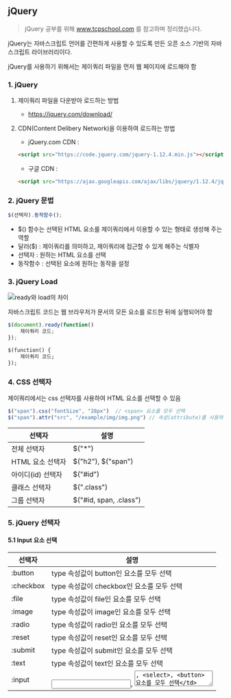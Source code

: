 ## jQuery

> jQuery 공부를 위해 www.tcpschool.com 를 참고하며 정리했습니다.

jQuery는 자바스크립트 언어를 간편하게 사용할 수 있도록 만든 오픈 소스 기반의 자바스크립트 라이브러리이다.

jQuery를 사용하기 위해서는 제이쿼리 파일을 먼저 웹 페이지에 로드해야 함

### 1. jQuery

1. 제이쿼리 파일을 다운받아 로드하는 방법

   - https://jquery.com/download/

2. CDN(Content Delibery Network)을 이용하여 로드하는 방법

   - jQuery.com CDN : 

   ```html
   <script src="https://code.jquery.com/jquery-1.12.4.min.js"></script>
   ```

   - 구글 CDN : 

   ```html
   <script src="https://ajax.googleapis.com/ajax/libs/jquery/1.12.4/jquery.min.js"></script>
   ```

### 2. jQuery 문법

```javascript
$(선택자).동작함수();
```

- $() 함수는 선택된 HTML 요소를 제이쿼리에서 이용할 수 있는 형태로 생성해 주는 역할
- 달러($) : 제이쿼리를 의미하고, 제이쿼리에 접근할 수 있게 해주는 식별자
- 선택자 : 원하는 HTML 요소를 선택
- 동작함수 : 선택된 요소에 원하는 동작을 설정

### 3. jQuery Load

![ready와 load의 차이](../Image/JAVASCRIPT/load_순서.png)

자바스크립트 코드는 웹 브라우저가 문서의 모든 요소를 로드한 뒤에 실행되어야 함

```javascript
$(document).ready(function() 
    제이쿼리 코드;
});
```

```html
$(function() {
    제이쿼리 코드;
});
```

### 4. CSS 선택자

제이쿼리에서는 css 선택자를 사용하여 HTML 요소를 선택할 수 있음

```js
$("span").css("fontSize", "28px")  // <span> 요소를 모두 선택
$("span").attr("src", "/example/img/img.png") // 속성(attribute)를 사용하여 HTML 요소를 선택할 수 있음
```

| 선택자            | 설명                   |
| ----------------- | ---------------------- |
| 전체 선택자       | $("*")                 |
| HTML 요소 선택자  | $("h2"), $("span")     |
| 아이디(id) 선택자 | $("#id")               |
| 클래스 선택자     | $(".class")            |
| 그룹 선택자       | $("#id, span, .class") |

### 5. jQuery 선택자

#### 5.1 Input 요소 선택

| 선택자    | 설명                                                         |
| --------- | ------------------------------------------------------------ |
| :button   | type 속성값이 button인 요소를 모두 선택                      |
| :checkbox | type 속성값이 checkbox인 요소를 모두 선택                    |
| :file     | type 속성값이 file인 요소를 모두 선택                        |
| :image    | type 속성값이 image인 요소를 모두 선택                       |
| :radio    | type 속성값이 radio인 요소를 모두 선택                       |
| :reset    | type 속성값이 reset인 요소를 모두 선택                       |
| :submit   | type 속성값이 submit인 요소를 모두 선택                      |
| :text     | type 속성값이 text인 요소를 모두 선택                        |
| :input    | <input>, <textarea>, <select>, <button> 요소를 모두 선택     |
| :checked  | type 속성값이 checkbox 또는 radio인 요소 중 체크되어 있는 요소를 모두 선택 |
| :selectd  | <option> 요소 중에서 선택된 요소를 모두 선택                 |
| :focus    | 현재 포커스가 가지고 있는 요소를 선택                        |
| :disalbed | 비활성화되어 있는 요소를 모두 선택                           |
| enabled   | 활성화되어 있는 요소를 모두 선택                             |

#### 5.2 선택한 요소의 필터링

선택한 요소 중에서 더욱 세분화된 선택을 하기 위해 필터링을 사용할 수 있음

| 선택자            | 설명                                                         |
| ----------------- | ------------------------------------------------------------ |
| :eq(n)            | 선택한 요소 중에서 인텍스가 n인 요소를 선택                  |
| :gt(n)            | 선택한 요소 중에서 인덱스가 n보다 큰 요소를 모두 선택        |
| :lt(n)            | 선택한 요소 주에서 인덱스가 n보다 작은 요소를 모두 선택      |
| :even             | 선택한 요소 중에서 인덱스가 짝수인 요소를 모두 선택          |
| :odd              | 선택한 요소 중에서 인덱스가 홀수인 요소를 모두 선택          |
| :first            | 선택한 요소 중에서 첫 번째 요소를 선택                       |
| :last             | 선택한 요소 중에서 마지막 요소를 선택                        |
| :animated         | 선택한 요소 중에서 애니메이션 효과가 실행 중인 요소를 모두 선택 |
| :header           | 선택한 요소 중에서 h1~h6 요소를 모두 선택                    |
| :lang(언어)       | 선택한 요소 중에서 지정한 언어의 요소를 모두 선택함<br />e.g., $( "div:lang(en-us)" ) |
| :not(선택자)      | 선택한 요소 중에서 지정한 선택자와 일치하지 않는 요소를 모두 선택<br />e.g., $( "input:not(:checked) " ) |
| :root             | 선택한 요소 중에서 최상위 루트 요소를 선택<br />e.g.,$(":root") |
| :target           | 선택한 요소 중에서 웹 페이지 URI의 fragment 식별자와 일치하는 ㅇ소를 모두 선택 |
| :contains(텍스트) | 선택한 요소 중에서 지정한 텍스트를 포함하는 요소를 모두 선택 (대소문자 구별)<br />e.g., $( ':contains(text)' ) |
| :hsas(선택자)     | 선택한 요소 중에서 지정한 선택자와 일치하는 자손 요소를 갖는 요소를 모두 선택<br />e.g., $( 'p:has(span)' ) -> span 요소를 가지고 있는 p 요소를 선택 |
| :empty            | 선택한 요소 중에서 자식 요소를 가지고 있지 않은 요소를 모두 선택<br />$( 'td:empty' ) |
| :parent           | 선택한 요소 중에서 자식 요소를 가지고 있는 요소를 모두 선택  |

### 6. Getter, Settger 메소드

요소에 접근하여 요소의 값을 읽거나 설정할 수 있도록 도와주는 메소드

- getter 메소드는 선택된 요소가 여러 개 존재하면 첫 번째 요소의 값만 반환
- setter 메소드는 선택된 모든 요소에 인수로 전달
- 메소드 체이닝(method chaining)으로 여러 개의 메소드를 연속으로 호출할 수 있음

```javascript
$("#list").find("li").eq(1).html("두 번째 아이템을 선택했어요!!");
```

- 메소드 체이닝 도중에 .end() 메소드를 사용하여 바로 이전에 선탤햇던 요소의 집합을 다시 선택 가능

```javascript
$("#list")
    .find("li")
    .eq(1)
    .html("두 번째 아이템을 선택했어요!!")
    .end() // 다시 id가 list인 요소의 자손 요소 중에서 <li>요소를 모두 선택 한 후
    .eq(2).html("세 번째 아이템도 선택") // 그 중에서 세 번째 요소의 값을 설정
```

#### 6.1 대표적인 getter, setter 메소드

| 메소드      | 설명                                                         |
| ----------- | ------------------------------------------------------------ |
| .html()     | 해당 요소의 HTML 콘텐츠를 반환하거나 설정                    |
| .text()     | 해당 요소의 텍스트 콘텐츠를 반환하거나 설정                  |
| .width()    | 선택한 요소 주엥서 첫 번째 요소의 너비를 픽셀 단위의 정수로 반환하거나 설정 |
| .height()   | 선택한 요소 중에서 첫 번재 요소의 높이를 픽셀 단위의 정수로 반환하거나 설정 |
| .attr()     | 해당 요소의 명시된 속성의 속성값을 반환하거나 설정           |
| .position() | 선택한 요소 중에서 첫 번째 요소에 대해 특정 위치에 존재하는 객체를 반환 |
| .val        | <form> 요소의 값을 반환하거나 설정                           |

### 7. 요소의 조작

| 메소드       | 설명                                               |
| ------------ | -------------------------------------------------- |
| .append()    | 선택한 요소의 마지막에 새로운 요소나 콘텐츠를 추가 |
| .prepend()   | 선택한 요소의 처음에 새로운 요소나 콘텐츠를 추가   |
| .appendTo()  | 선택한 요소를 해당 요소의 마지막에 삽입            |
| .prependTo() | 선택한 요소의 해당 요소의 처음에 삽입              |

```javascript
// 소스와 타겟의 위치가 서로 반대
$("#list").append("<li>새로 추가된 아이템이에요!</li>");
$("#firstItem").appendTo("#list");

// 소스와 타겟의 위치가 서로 반대
$("li").prepend("새로 추가된 콘텐츠에요!");
$("<b>새로 추가된 콘텐츠에요!</b>").prependTo(".item");
```

| 메소드          | 설명                                                |
| --------------- | --------------------------------------------------- |
| .before()       | 선택한 요소의 바로 앞에 새로운 요소나 콘텐츠를 추가 |
| .after()        | 선택한 요소의 바로 뒤에 새로운 요소나 콘텐츠를 추가 |
| .insertBefore() | 선택한 요소를 해당 요소의 앞에 삽입                 |
| .insertAfter()  | 선택한 요소를 해당 요소의 뒤에 삽입                 |

```javascript
// 소스와 타겟의 위치가 서로 반대
$("#list").before("새로운 행");
$("새로운 행").insertBefore("#list");

// 소스와 타겟의 위치가 서로 반대
$("#list").after("새로운 행");
$("새로운 행").insertAfter("#list");
```

| 메소드       | 설명                                           |
| ------------ | ---------------------------------------------- |
| .wrap()      | 선택한 요소를 포함하는 새로운 요소를 추가      |
| .wrapAll()   | 선택한 모든 요소를 포함하는 새로운 요소를 추가 |
| .wrapInner() | 선택한 요소에 포함되는 새로운 요소를 추가      |

```html
<p>hello</p>
<p>world</p>
```

```javascript
$("p").wrap("<div></div>");
$("p").wrapAll("<div></div>");
$("p").wrapInner("<div></div>");
```

```html
<!-- wrap -->
<div><p>hello</p></div>
<div><p>world</p></div>
<!-- wrapAll -->
<div>
    <p>hello</p>
    <p>world</p>
</div>
<!-- wrapInner -->
<p><div>hello</div></p>
<p><div>world</div></p>
```

| 메소드         | 설명                                                         |
| -------------- | ------------------------------------------------------------ |
| .clone()       | 선택한 요소를 복사하여 새로운 요소를 생성<br />e.g., $("#firstItem").clone().appendTo("#list"); |
| .replaceAll()  | 선택한 요소를 지정된 요소로 대체<br />e.g., $("#firstItem").replaceAll(".item"); |
| .replaceWith() | 선택한 모든 요소를 지정된 요소로 대체<br />e.g., $(".item").replaceWith($("#firstItem")); |
| .remove        | 선택한 요소를 DOM 트리에서 삭제 (연관된 제이쿼리 데이터나 이벤트도 같이 삭제) |
| .detach()      | 선택한 요소를 DOM 트리에서 삭제 (연관된 제이쿼리 데이터나 이벤트는 유지) |
| .empty()       | 선택한 요소의 자식 요소를 모두 삭제                          |
| .unwrap()      | 선택한 요소의 부모 요소를 삭제                               |

### 8. 조상(ancestor), 형제(sibling), 자손(descendant)

#### 8.1 조상(ancestor)

| 메소드          | 설명                                                         |
| --------------- | ------------------------------------------------------------ |
| .parent()       | 선택한 요소의 부모(parent) 요소를 선택                       |
| .parents()      | 선택한 요소의 조상(ancestor) 요소를 모두 선택                |
| .parentsUntil() | 선택한 요소의 조상 요소 중에서 지정한 선택자에 해당하는 요소 바로 이전까지의 요소를 모드 선택 |
| .closest()      | 선택한 요소를 포함한 조상 요소 중에서 지정한 선택자에 해당하는 요소 중 가장 첫 번째 요소를 선택 |

#### 8.2 형제(sibling)

| 메소드       | 설명                                                         |
| ------------ | ------------------------------------------------------------ |
| .siblings()  | 선택한 요소의 형제 요소 중에서 지정한 선택자에 해당하는 요소를 모두 선택 |
| .next()      | 선택한 요소의 바로 다음에 위치한 형제 요소를 선택            |
| .nextAll()   | 선택한 요소의 다음에 위치한 형제 요소를 모두 선택            |
| .nextUntil   | 선택한 요소의 형제 요소 중에서 지정한 선택자에 해당하는 요소 바로 이전까지의 요소를 모두 선택 |
| .prev()      | 선택한 요소의 바로 이전에 위치한 형제 요소를 선택            |
| .prevAll()   | 선택한 요소의 이전에 위치한 형제 요소를 모두 선택            |
| .prevUntil() | 선택한 요소의 형제 요소 중에서 지정한 선택자에 해당하는 요소 바로 다음까지의 요소를 모두 선택 |

#### 8.3 자손(descendant)

| 메소드      | 설명                                                         |
| ----------- | ------------------------------------------------------------ |
| .children() | 선택한 요소의 자식 요소를 모두 선택                          |
| .find()     | 선택한 요소의 자손 요소 중에서 전달받은 선택자에 해당하는 요소를 모두 선택 |

### 9. 기타 탐색 메소드

| 메소드          | 설명                                                         |
| --------------- | ------------------------------------------------------------ |
| .add()          | 선택한 요소의 집합에 전달받은 요소를 추가                    |
| .addBack()      | 선택한 요소의 집합에 바로 전에 선택했던 요소를 추가          |
| .each()         | 선택한 요소 집합의 요소마다 전달받은 콜백 함수를 실행        |
| .end()          | 마지막으로 실행한 메소드의 실행 전 상태로 선택한 요소의 집합을 복원 |
| .offsetParent() | 선택한 요소를 위치시킬 때 기준이 되었던 조상 요소를 선택     |
| .contents()     | 선택한 요소의 자식 요소를 모두 선택 (텍스트 노드와 주석 노드까지 모두 포함) |

### 10. 필터링 메소드

| 메소드    | 설명                                                         |
| --------- | ------------------------------------------------------------ |
| .first()  | 선택한 요소 중에서 첫 번째 요소를 선택                       |
| .last()   | 선택한 요소 중에서 마지막 요소를 선택                        |
| .eq()     | 선택한 요소 중에서 전달받은 인덱스에 해당하는 요소를 선택    |
| .filter() | 선택학 요소 중에서 전달받은 선택자에 해당하거나, 함수 호출의 결과가 참(true)인 요소를 모두 선택 |
| .not()    | 선택한 요소 중에서 전달받은 선택자에 해당하거나, 함수 호출의 결과가 참(true)인 요소를 제외한 나머지 요소를 모두 선택 |
| .has()    | 선택한 요소 중에서 전달받은 선택자에 해당하는 요소를 자손 요소로 가지고 있는 요소를 모두 선택 |
| .is()     | 선택한 요소 중에서 전달받은 선택자에 해당하는 요소가 하나라도 존재하면 참(true)을 반환 |
| .map()    | 선택한 요소 집합의 각 요소마다 콜백 함수를 실행하고, 그 반환값으로 구성된 제이쿼리 객체를 반환 |
| .slice()  | 선택한 요소 중에서 전달받은 인덱스 범위에 해당하는 요소만을 선택 |

